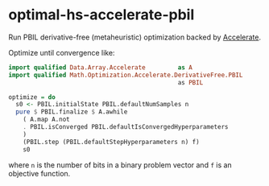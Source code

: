 # optimal-hs-accelerate-pbil

Run PBIL derivative-free (metaheuristic) optimization
backed by [Accelerate](https://github.com/AccelerateHS/accelerate).

Optimize until convergence like:
```haskell
import qualified Data.Array.Accelerate         as A
import qualified Math.Optimization.Accelerate.DerivativeFree.PBIL
                                               as PBIL

optimize = do
  s0 <- PBIL.initialState PBIL.defaultNumSamples n
  pure $ PBIL.finalize $ A.awhile
    ( A.map A.not
    . PBIL.isConverged PBIL.defaultIsConvergedHyperparameters
    )
    (PBIL.step (PBIL.defaultStepHyperparameters n) f)
    s0
```
where `n` is the number of bits in a binary problem vector
and `f` is an objective function.
